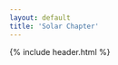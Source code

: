 ```yaml
---
layout: default
title: 'Solar Chapter'
---
```

{% include header.html %}
<div class='container'>
    
</div>
